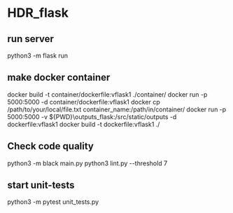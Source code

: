 # HDR_flask

## run server
python3 -m flask run

## make docker container
docker build -t container/dockerfile:vflask1 ./container/
docker run -p 5000:5000 -d container/dockerfile:vflask1
docker cp /path/to/your/local/file.txt container_name:/path/in/container/
docker run -p 5000:5000 -v ${PWD}\outputs_flask:/src/static/outputs -d dockerfile:vflask1 
docker build -t dockerfile:vflask1 ./    


## Check code quality
python3 -m black main.py
python3 lint.py --threshold 7

## start unit-tests
python3 -m pytest unit_tests.py